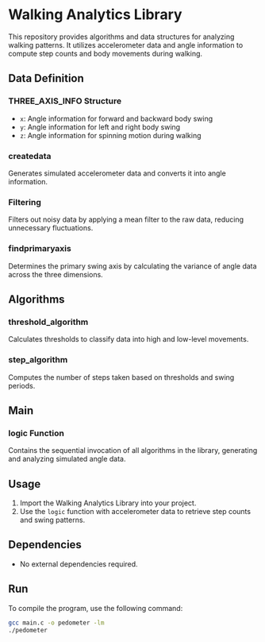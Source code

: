 # Walking Analytics Library

This repository provides algorithms and data structures for analyzing walking patterns. It utilizes accelerometer data and angle information to compute step counts and body movements during walking.

## Data Definition

### THREE_AXIS_INFO Structure

- `x`: Angle information for forward and backward body swing
- `y`: Angle information for left and right body swing
- `z`: Angle information for spinning motion during walking

### createdata

Generates simulated accelerometer data and converts it into angle information.

### Filtering

Filters out noisy data by applying a mean filter to the raw data, reducing unnecessary fluctuations.

### findprimaryaxis

Determines the primary swing axis by calculating the variance of angle data across the three dimensions.


## Algorithms

### threshold_algorithm

Calculates thresholds to classify data into high and low-level movements.

### step_algorithm

Computes the number of steps taken based on thresholds and swing periods.

## Main

### logic Function

Contains the sequential invocation of all algorithms in the library, generating and analyzing simulated angle data.

## Usage

1. Import the Walking Analytics Library into your project.
2. Use the `logic` function with accelerometer data to retrieve step counts and swing patterns.

## Dependencies

- No external dependencies required.

## Run
To compile the program, use the following command:

```bash
gcc main.c -o pedometer -lm
./pedometer

